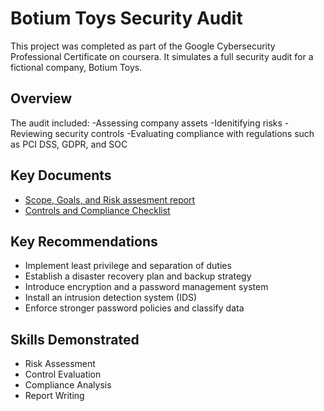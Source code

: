 # Botium Toys Security Audit

This project was completed as part of the Google Cybersecurity Professional Certificate on coursera. It simulates a full security audit for a fictional company, Botium Toys. 

## Overview

The audit included:
-Assessing company assets
-Idenitifying risks
-Reviewing security controls
-Evaluating compliance with regulations such as PCI DSS, GDPR, and SOC

## Key Documents

- [Scope, Goals, and Risk assesment report](./Botium%20Toys_%20Scope,%20goals,%20and%20risk%20assessment%20report.pdf)
- [Controls and Compliance Checklist](./Controls%20and%20compliance%20checklist.pdf)

## Key Recommendations

- Implement least privilege and separation of duties
- Establish a disaster recovery plan and backup strategy
- Introduce encryption and a password management system
- Install an intrusion detection system (IDS)
- Enforce stronger password policies and classify data

## Skills Demonstrated

- Risk Assessment
- Control Evaluation
- Compliance Analysis
- Report Writing
